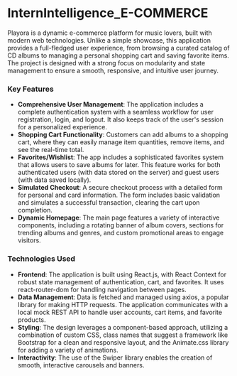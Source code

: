 # InternIntelligence_E-COMMERCE

Playora is a dynamic e-commerce platform for music lovers, built with modern web technologies. Unlike a simple showcase, this application provides a full-fledged user experience, from browsing a curated catalog of CD albums to managing a personal shopping cart and saving favorite items. The project is designed with a strong focus on modularity and state management to ensure a smooth, responsive, and intuitive user journey.

### Key Features
* **Comprehensive User Management**: The application includes a complete authentication system with a seamless workflow for user registration, login, and logout. It also keeps track of the user's session for a personalized experience.
* **Shopping Cart Functionality**: Customers can add albums to a shopping cart, where they can easily manage item quantities, remove items, and see the real-time total.
* **Favorites/Wishlist**: The app includes a sophisticated favorites system that allows users to save albums for later. This feature works for both authenticated users (with data stored on the server) and guest users (with data saved locally).
* **Simulated Checkout**: A secure checkout process with a detailed form for personal and card information. The form includes basic validation and simulates a successful transaction, clearing the cart upon completion.
* **Dynamic Homepage**: The main page features a variety of interactive components, including a rotating banner of album covers, sections for trending albums and genres, and custom promotional areas to engage visitors.

### Technologies Used
* **Frontend**: The application is built using React.js, with React Context for robust state management of authentication, cart, and favorites. It uses react-router-dom for handling navigation between pages.
* **Data Management**: Data is fetched and managed using axios, a popular library for making HTTP requests. The application communicates with a local mock REST API to handle user accounts, cart items, and favorite products.
* **Styling**: The design leverages a component-based approach, utilizing a combination of custom CSS, class names that suggest a framework like Bootstrap for a clean and responsive layout, and the Animate.css library for adding a variety of animations. 
* **Interactivity**: The use of the Swiper library enables the creation of smooth, interactive carousels and banners.
